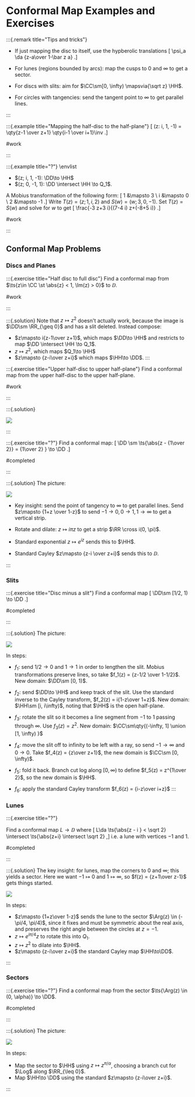 # Conformal Map Examples and Exercises 


:::{.remark title="Tips and tricks"}
- If just mapping the disc to itself, use the hypberolic translations
\[
\psi_a \da {z-a\over 1-\bar z a}
.\]

- For lunes (regions bounded by arcs): map the cusps to $0$ and $\infty$ to get a sector.

- For discs with slits: aim for $\CC\sm[0, \infty) \mapsvia{\sqrt z} \HH$.

- For circles with tangencies: send the tangent point to $\infty$ to get parallel lines.


:::

:::{.example title="Mapping the half-disc to the half-plane"}
\[
(z: i, 1, -1) = \qty{z-1 \over z+1} \qty{i-1 \over i+1}\inv
.\]

#work

:::

:::{.example title="?"}
\envlist

- $(z; i, 1, -1): \DD\to \HH$
- $(z; 0, -1, 1): \DD \intersect \HH \to Q_1$.

A Mobius transformation of the following form:
\[
1 &\mapsto 3 \\
i &\mapsto 0 \\
2 &\mapsto -1
.\]
Write $T(z) = (z; 1, i, 2)$ and $S(w) = (w; 3, 0, -1)$.
Set $T(z) = S(w)$ and solve for $w$ to get
\[
\frac{-3 z+3 i}{(7-4 i) z+(-8+5 i)}
.\]

#work

:::


## Conformal Map Problems

### Discs and Planes

:::{.exercise title="Half disc to full disc"}
Find a conformal map from $\ts{z\in \CC \st \abs{z} < 1, \Im(z) > 0}$ to $\DD$.

#work

:::

:::{.solution}
Note that $z\mapsto z^2$ doesn't actually work, because the image is $\DD\sm \RR_{\geq 0}$ and has a slit deleted.
Instead compose:

- $z\mapsto i{z-1\over z+1}$, which maps $\DD\to \HH$ and restricts to map $\DD \intersect \HH \to Q_1$.
- $z\mapsto z^2$, which maps $Q_1\to \HH$
- $z\mapsto {z-i\over z+i}$ which maps $\HH\to \DD$.
:::

:::{.exercise title="Upper half-disc to upper half-plane"}
Find a conformal map from the upper half-disc to the upper half-plane.

#work

:::

:::{.solution}

![](figures/2021-07-29_19-26-39.png)

:::

:::{.exercise title="?"}
Find a conformal map:
\[
\DD \sm \ts{\abs{z - {1\over 2}} = {1\over 2} } \to \DD
.\]

#completed

:::

:::{.solution}
The picture:


![](figures/2021-11-28_23-07-02.png)


- Key insight: send the point of tangency to $\infty$ to get parallel lines.
  Send $z\mapsto {1+z \over 1-z}$ to send $-1\to 0, 0\to 1, 1\to \infty$ to get a vertical strip.

- Rotate and dilate: $z\mapsto i\pi z$ to get a strip $\RR \cross i(0, \pi)$.
- Standard exponential $z\mapsto e^{iz}$ sends this to $\HH$.
- Standard Cayley $z\mapsto {z-i \over z+i}$ sends this to $\DD$.

:::

### Slits

:::{.exercise title="Disc minus a slit"}
Find a conformal map
\[
\DD\sm [1/2, 1) \to \DD
.\]

#completed

:::

:::{.solution}
The picture:

![](figures/2021-11-28_16-51-43.png)


In steps:

- $f_1$: send $1/2\to 0$ and $1\to 1$ in order to lengthen the slit.
  Mobius transformations preserve lines, so take $f_1(z) = {z-1/2 \over 1-1/2}$.
  New domain: $\DD\sm [0, 1)$.

- $f_2$: send $\DD\to \HH$ and keep track of the slit.
  Use the standard inverse to the Cayley transform, $f_2(z) = i{1-z\over 1+z}$.
  New domain: $\HH\sm [i, i\infty)$, noting that $\HH$ is the open half-plane.

- $f_3$: rotate the slit so it becomes a line segment from $-1$ to $1$ passing through $\infty$.
  Use $f_3(z) = z^2$.
  New domain: $\CC\sm\qty{(-\infty, 1] \union [1, \infty) }$

- $f_4$: move the slit off to infinity to be left with a ray, so send $-1\to \infty$ and $0\to 0$.
  Take $f_4(z) = {z\over z+1}$, the new domain is $\CC\sm [0, \infty)$.

- $f_5$: fold it back. Branch cut log along $[0, \infty)$ to define $f_5(z) = z^{1\over 2}$, so the new domain is $\HH$.

- $f_6$: apply the standard Cayley transform $f_6(z) = {i-z\over i+z}$
:::

### Lunes

:::{.exercise title="?"}

Find a conformal map $L\to \DD$ where
\[
L\da \ts{\abs{z - i } < \sqrt 2} \intersect \ts{\abs{z+i} \intersect \sqrt 2}
,\]
i.e. a lune with vertices $-1$ and $1$.

#completed

:::

:::{.solution}
The key insight: for lunes, map the corners to $0$ and $\infty$; this yields a sector.
Here we want $-1\mapsto 0$ and $1\mapsto \infty$, so $f(z) = {z+1\over z-1}$ gets things started.

![](figures/2021-11-28_22-01-04.png)

In steps:

- $z\mapsto {1+z\over 1-z}$ sends the lune to the sector $\Arg(z) \in (-\pi/4, \pi/4)$, since it fixes and must be symmetric about the real axis, and preserves the right angle between the circles at $z=-1$.
- $z\mapsto e^{i\pi/4}z$ to rotate this into $Q_1$.
- $z\mapsto z^2$ to dilate into $\HH$.
- $z\mapsto {z-i\over z+i}$ the standard Cayley map $\HH\to\DD$.

:::

### Sectors

:::{.exercise title="?"}
Find a conformal map from the sector $\ts{\Arg(z) \in (0, \alpha)} \to \DD$.

#completed

:::

:::{.solution}
The picture:

![](figures/2021-11-28_22-13-13.png)

In steps:

- Map the sector to $\HH$ using $z\mapsto z^{\pi/\alpha}$, choosing a branch cut for $\Log$ along $\RR_{\leq 0}$.
- Map $\HH\to \DD$ using the standard $z\mapsto {z-i\over z+i}$.

:::

